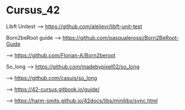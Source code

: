 # Cursus_42

Libft Unitest --> https://github.com/alelievr/libft-unit-test

Born2beRoot guide --> https://github.com/pasqualerossi/Born2BeRoot-Guide

--> https://github.com/Florian-A/Born2beroot

So_long --> https://github.com/madebypixel02/so_long

--> https://github.com/casuis/so_long
 
 --> https://42-cursus.gitbook.io/guide/
  
  --> https://harm-smits.github.io/42docs/libs/minilibx/sync.html
